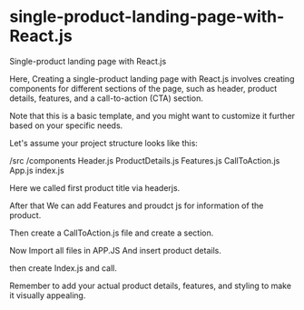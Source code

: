 # single-product-landing-page-with-React.js
Single-product landing page with React.js 


Here, 
Creating a single-product landing page with React.js involves creating components for different sections of the page, such as header, product details, features, and a call-to-action (CTA) section.

Note that this is a basic template, and you might want to customize it further based on your specific needs.

Let's assume your project structure looks like this:

/src
  /components
    Header.js
    ProductDetails.js
    Features.js
    CallToAction.js
  App.js
  index.js

Here we called first product title via headerjs.

After that We can add Features and proudct js for information of the product. 

Then create a CallToAction.js file and create a section.

Now Import all files in APP.JS And insert product details. 

then create Index.js and call.

Remember to add your actual product details, features, and styling to make it visually appealing. 


